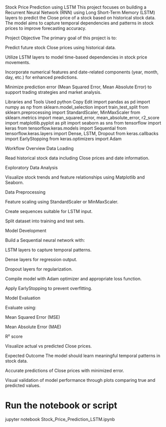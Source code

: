 Stock Price Prediction using LSTM
This project focuses on building a Recurrent Neural Network (RNN) using Long Short-Term Memory (LSTM) layers to predict the Close price of a stock based on historical stock data. The model aims to capture temporal dependencies and patterns in stock prices to improve forecasting accuracy.

Project Objective
The primary goal of this project is to:

Predict future stock Close prices using historical data.

Utilize LSTM layers to model time-based dependencies in stock price movements.

Incorporate numerical features and date-related components (year, month, day, etc.) for enhanced predictions.

Minimize prediction error (Mean Squared Error, Mean Absolute Error) to support trading strategies and market analysis.

Libraries and Tools Used
python
Copy
Edit
import pandas as pd
import numpy as np
from sklearn.model_selection import train_test_split
from sklearn.preprocessing import StandardScaler, MinMaxScaler
from sklearn.metrics import mean_squared_error, mean_absolute_error, r2_score
import matplotlib.pyplot as plt
import seaborn as sns
from tensorflow import keras
from tensorflow.keras.models import Sequential
from tensorflow.keras.layers import Dense, LSTM, Dropout
from keras.callbacks import EarlyStopping
from keras.optimizers import Adam

Workflow Overview
Data Loading

Read historical stock data including Close prices and date information.

Exploratory Data Analysis

Visualize stock trends and feature relationships using Matplotlib and Seaborn.

Data Preprocessing

Feature scaling using StandardScaler or MinMaxScaler.

Create sequences suitable for LSTM input.

Split dataset into training and test sets.

Model Development

Build a Sequential neural network with:

LSTM layers to capture temporal patterns.

Dense layers for regression output.

Dropout layers for regularization.

Compile model with Adam optimizer and appropriate loss function.

Apply EarlyStopping to prevent overfitting.

Model Evaluation

Evaluate using:

Mean Squared Error (MSE)

Mean Absolute Error (MAE)

R² score

Visualize actual vs predicted Close prices.

Expected Outcome
The model should learn meaningful temporal patterns in stock data.

Accurate predictions of Close prices with minimized error.

Visual validation of model performance through plots comparing true and predicted values.



# Run the notebook or script
jupyter notebook Stock_Price_Prediction_LSTM.ipynb
